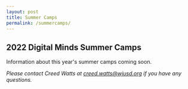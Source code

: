 ```yaml
---
layout: post
title: Summer Camps
permalink: /summercamps/
---
```

## 2022 Digital Minds Summer Camps
Information about this year's summer camps coming soon.


*Please contact Creed Watts at creed.watts@wjusd.org if you have any questions.*





